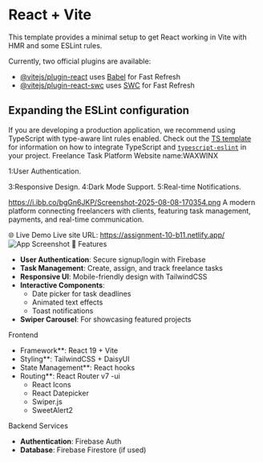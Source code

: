 # React + Vite

This template provides a minimal setup to get React working in Vite with HMR and some ESLint rules.

Currently, two official plugins are available:

- [@vitejs/plugin-react](https://github.com/vitejs/vite-plugin-react/blob/main/packages/plugin-react) uses [Babel](https://babeljs.io/) for Fast Refresh
- [@vitejs/plugin-react-swc](https://github.com/vitejs/vite-plugin-react/blob/main/packages/plugin-react-swc) uses [SWC](https://swc.rs/) for Fast Refresh

## Expanding the ESLint configuration

If you are developing a production application, we recommend using TypeScript with type-aware lint rules enabled. Check out the [TS template](https://github.com/vitejs/vite/tree/main/packages/create-vite/template-react-ts) for information on how to integrate TypeScript and [`typescript-eslint`](https://typescript-eslint.io) in your project.
Freelance Task Platform
Website name:WAXWINX

 1:User Authentication.

 3:Responsive Design.
 4:Dark Mode Support.
5:Real-time Notifications.


https://i.ibb.co/bgGn6JKP/Screenshot-2025-08-08-170354.png
A modern platform connecting freelancers with clients, featuring task management, payments, and real-time communication.

🌐 Live Demo
Live site URL: https://assignment-10-b11.netlify.app/
![App Screenshot](https://i.ibb.co/LdSb1bsR/Screenshot-2025-08-08-170713.png)
 🌟 Features

- **User Authentication**: Secure signup/login with Firebase
- **Task Management**: Create, assign, and track freelance tasks
- **Responsive UI**: Mobile-friendly design with TailwindCSS
- **Interactive Components**: 
  - Date picker for task deadlines
  - Animated text effects
  - Toast notifications
- **Swiper Carousel**: For showcasing featured projects

 Frontend
- Framework**: React 19 + Vite
- Styling**: TailwindCSS + DaisyUI
- State Management**: React hooks
- Routing**: React Router v7
-ui
  - React Icons
  - React Datepicker
  - Swiper.js
  - SweetAlert2

 Backend Services
- **Authentication**: Firebase Auth
- **Database**: Firebase Firestore (if used)

 
